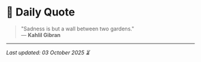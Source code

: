 # 📜 Daily Quote

> "Sadness is but a wall between two gardens."  
> — **Kahlil Gibran**

---

_Last updated: 03 October 2025 ⏳_
